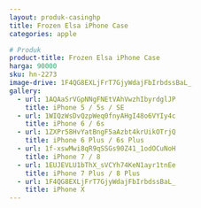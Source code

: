 ```yaml
---
layout: produk-casinghp
title: Frozen Elsa iPhone Case
categories: apple

# Produk
product-title: Frozen Elsa iPhone Case
harga: 90000
sku: hn-2273
image-drive: 1F4QG8EXLjFrT7GjyWdajFbIrbdssBaL_
gallery:
  - url: 1AQAaSrVGpNNgFNEtVAhVwzhIbyrdglJP
    title: iPhone 5 / 5s / SE
  - url: 1WIQzWsDvQzpWeq0fnyAHgI48o6VYIy4c
    title: iPhone 6 / 6s
  - url: 1ZXPr58HvYatBngF5aAzbt4krUikOTrjQ
    title: iPhone 6 Plus / 6s Plus
  - url: 1f-xswMwi8qR9qSSGs90Z41_1odOCuNoH
    title: iPhone 7 / 8
  - url: 1EUJEVLU1bThX_sVCYh74KeN1ayr1tnEe
    title: iPhone 7 Plus / 8 Plus
  - url: 1F4QG8EXLjFrT7GjyWdajFbIrbdssBaL_
    title: iPhone X
---
```

